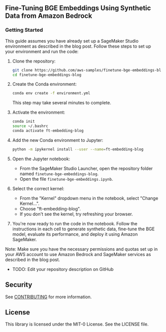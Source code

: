 ## Fine-Tuning BGE Embeddings Using Synthetic Data from Amazon Bedrock

### Getting Started

This guide assumes you have already set up a SageMaker Studio environment as described in the blog post. Follow these steps to set up your environment and run the code:

1. Clone the repository:

   ```bash
   git clone https://github.com/aws-samples/finetune-bge-embeddings-blog.git
   cd finetune-bge-embeddings-blog
   ```

2. Create the Conda environment:

   ```bash
   conda env create -f environment.yml
   ```

   This step may take several minutes to complete.

3. Activate the environment:

   ```bash
   conda init
   source ~/.bashrc 
   conda activate ft-embedding-blog
   ```

4. Add the new Conda environment to Jupyter:

   ```bash
   python -m ipykernel install --user --name=ft-embedding-blog
   ```

5. Open the Jupyter notebook:
   - From the SageMaker Studio Launcher, open the repository folder named `finetune-bge-embeddings-blog`.
   - Open the file `finetune-bge-embeddings.ipynb`.

6. Select the correct kernel:
   - From the "Kernel" dropdown menu in the notebook, select "Change Kernel...".
   - Choose "ft-embedding-blog".
   - If you don't see the kernel, try refreshing your browser.

7. You're now ready to run the code in the notebook. Follow the instructions in each cell to generate synthetic data, fine-tune the BGE model, evaluate its performance, and deploy it using Amazon SageMaker.

Note: Make sure you have the necessary permissions and quotas set up in your AWS account to use Amazon Bedrock and SageMaker services as described in the blog post.

* TODO: Edit your repository description on GitHub

## Security

See [CONTRIBUTING](CONTRIBUTING.md#security-issue-notifications) for more information.

## License

This library is licensed under the MIT-0 License. See the LICENSE file.
